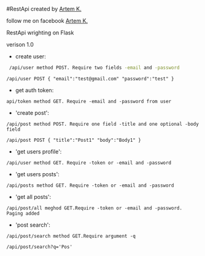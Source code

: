 #RestApi
created by [Artem K.](https://github.com/Kryvonis)

follow me on facebook [Artem K.](https://www.facebook.com/artem.kryvonis)

RestApi wrighting on Flask

verison 1.0

- create user: 

```sh
 /api/user method POST. Require two fields -email and -password
```

`/api/user POST
{
"email":"test@gmail.com"
"password":"test"
}`


- get auth token: 

`api/token method GET. Require -email and -password from user`

- 'create post': 

`/api/post method POST. Require one field -title and one optional -body field `

`/api/post POST
{
"title":"Post1"
"body":"Body1"
}`

- 'get users profile': 
 
`/api/user method GET. Require -token or -email and -password`

- 'get users posts': 
 
`/api/posts method GET. Require -token or -email and -password`


- 'get all posts': 

`/api/post/all meghod GET.Require -token or -email and -password. Paging added`

- 'post search': 

`/api/post/search method GET.Require argument -q`

`/api/post/search?q='Pos'`

